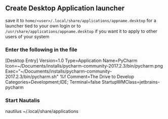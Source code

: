 ## Create Desktop Application launcher

save it to ```home/<user>/.local/share/applications/appname.desktop``` for a launcher tied to your own login
or to ```/usr/share/applications/appname.desktop``` if you want it to apply to other users of your system

### Enter the following in the file
[Desktop Entry]
Version=1.0
Type=Application
Name=PyCharm
Icon=~/Documents/installs/pycharm-community-2017.2.3/bin/pycharm.png
Exec="~/Documents/installs/pycharm-community-2017.2.3/bin/pycharm.sh" %f
Comment=The Drive to Develop
Categories=Development;IDE;
Terminal=false
StartupWMClass=jetbrains-pycharm


### Start Nautalis ###
nautilus ~/.local/share/applications
